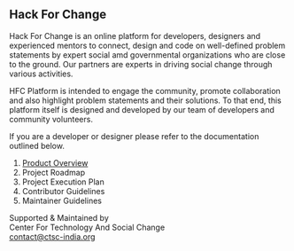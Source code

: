 ## Hack For Change

Hack For Change is an online platform for developers, designers and experienced mentors to connect, design and code on well-defined problem statements by expert social amd governmental organizations who are close to the ground. Our partners are experts in driving social change through various activities.

HFC Platform is intended to engage the community, promote collaboration and also highlight problem statements and their solutions. To that end, this platform itself is designed and developed by our team of developers and community volunteers.

If you are a developer or designer please refer to the documentation outlined below.

1. [Product Overview](https://github.com/HackForChangeIN/HFC/blob/master/docs/Platform%20Overview.md)
2. Project Roadmap
3. Project Execution Plan
4. Contributor Guidelines
5. Maintainer Guidelines

Supported & Maintained by   
Center For Technology And Social Change  
contact@ctsc-india.org
